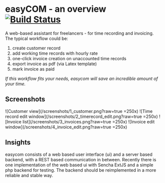 # easyCOM - an overview [![Build Status](https://travis-ci.org/cha87de/easycom.svg)](https://travis-ci.org/cha87de/easycom)
A web-based assistant for freelancers - for time recording and invoicing. The typical workflow could be:

 1. create customer record
 2. add working time records with hourly rate
 3. one-click invoice creation on unaccounted time records
 4. export invoice as pdf (via Latex template)
 5. mark invoice as paid
 
*If this workflow fits your needs, easycom will save an incredible amount of your time.*

## Screenshots
![Customer view](/screenshots/1_customer.png?raw=true =250x)
![Time record edit window](/screenshots/2_timerecord_edit.png?raw=true =250x)
![Invoice list](/screenshots/3_invoices.png?raw=true =250x)
![Invoice edit window](/screenshots/4_invoice_edit.png?raw=true =250x)

## Insights
easycom consists of a web based user interface (ui) and a server based backend,
with a REST based communication in between.
Recently there is one implementation of the web based ui with Sencha ExtJS and
a simple php backend for testing. 
The backend should be reimplemented in a more
reliable and stable way.
